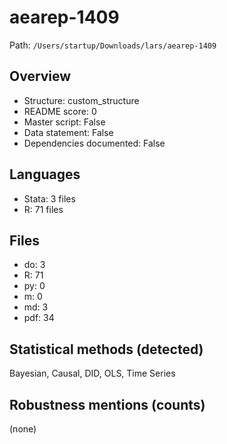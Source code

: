 # aearep-1409

Path: `/Users/startup/Downloads/lars/aearep-1409`

## Overview
- Structure: custom_structure
- README score: 0
- Master script: False
- Data statement: False
- Dependencies documented: False

## Languages
- Stata: 3 files
- R: 71 files

## Files
- do: 3
- R: 71
- py: 0
- m: 0
- md: 3
- pdf: 34

## Statistical methods (detected)
Bayesian, Causal, DID, OLS, Time Series

## Robustness mentions (counts)
(none)